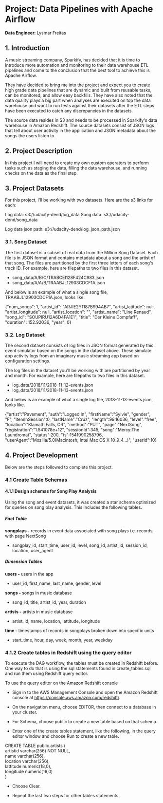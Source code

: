 # Project: Data Pipelines with Apache Airflow

__Data Engineer:__ Lysmar Freitas  


## 1. Introduction

A music streaming company, Sparkify, has decided that it is time to introduce more automation and monitoring to their data warehouse ETL pipelines and come to the conclusion that the best tool to achieve this is Apache Airflow.

They have decided to bring me into the project and expect you to create high grade data pipelines that are dynamic and built from reusable tasks, can be monitored, and allow easy backfills. They have also noted that the data quality plays a big part when analyses are executed on top the data warehouse and want to run tests against their datasets after the ETL steps have been executed to catch any discrepancies in the datasets.

The source data resides in S3 and needs to be processed in Sparkify's data warehouse in Amazon Redshift. The source datasets consist of JSON logs that tell about user activity in the application and JSON metadata about the songs the users listen to.

## 2. Project Description
In this project I will need to create my own custom operators to perform tasks such as staging the data, filling the data warehouse, and running checks on the data as the final step.

## 3. Project Datasets

For this project, I'll be working with two datasets. Here are the s3 links for each:

Log data: s3://udacity-dend/log_data
Song data: s3://udacity-dend/song_data

Log data json path: s3://udacity-dend/log_json_path.json

### 3.1. Song Dataset
The first dataset is a subset of real data from the Million Song Dataset. Each file is in JSON format and contains metadata about a song and the artist of that song. The files are partitioned by the first three letters of each song's track ID. For example, here are filepaths to two files in this dataset.

- song_data/A/B/C/TRABCEI128F424C983.json
- song_data/A/A/B/TRAABJL12903CDCF1A.json

And below is an example of what a single song file, TRAABJL12903CDCF1A.json, looks like.

{"num_songs": 1, "artist_id": "ARJIE2Y1187B994AB7", "artist_latitude": null, "artist_longitude": null, "artist_location": "", "artist_name": "Line Renaud", "song_id": "SOUPIRU12A6D4FA1E1", "title": "Der Kleine Dompfaff", "duration": 152.92036, "year": 0}

### 3.2. Log Dataset
The second dataset consists of log files in JSON format generated by this event simulator based on the songs in the dataset above. These simulate app activity logs from an imaginary music streaming app based on configuration settings.

The log files in the dataset you'll be working with are partitioned by year and month. For example, here are filepaths to two files in this dataset.

- log_data/2018/11/2018-11-12-events.json
- log_data/2018/11/2018-11-13-events.json

And below is an example of what a single log file, 2018-11-13-events.json, looks like.

{"artist":"Pavement", "auth":"Logged In", "firstName":"Sylvie", "gender", "F", "itemInSession":0, "lastName":"Cruz", "length":99.16036, "level":"free", "location":"Klamath Falls, OR", "method":"PUT", "page":"NextSong", "registration":"1.541078e+12", "sessionId":345, "song":"Mercy:The Laundromat", "status":200, "ts":1541990258796, "userAgent":"Mozilla/5.0(Macintosh; Intel Mac OS X 10_9_4...)", "userId":10}


## 4. Project Development
Below are the steps followed to complete this project.

### 4.1 Create Table Schemas

#### 4.1.1 Design schemas for Song Play Analysis
Using the song and event datasets, it was created a star schema optimized for queries on song play analysis. This includes the following tables.

##### Fact Table
__songplays -__ records in event data associated with song plays i.e. records with page NextSong
- songplay_id, start_time, user_id, level, song_id, artist_id, session_id, location, user_agent

##### Dimension Tables
__users -__ users in the app
- user_id, first_name, last_name, gender, level

__songs -__ songs in music database
- song_id, title, artist_id, year, duration

__artists -__ artists in music database
- artist_id, name, location, lattitude, longitude

__time -__ timestamps of records in songplays broken down into specific units
- start_time, hour, day, week, month, year, weekday


### 4.1.2 Create tables in Redshift using the query editor
To execute the DAG workflow, the tables must be created in Redshift before. One way to do that is using the sql statements found in
create_tables.sql and run them using Redshift query editor.

To use the query editor on the Amazon Redshift console

- Sign in to the AWS Management Console and open the Amazon Redshift console at https://console.aws.amazon.com/redshift/.

- On the navigation menu, choose EDITOR, then connect to a database in your cluster.

- For Schema, choose public to create a new table based on that schema.

- Enter one of the create tables statement, like the following, in the query editor window and choose Run to create a new table.

CREATE TABLE public.artists (  
	artistid varchar(256) NOT NULL,  
	name varchar(256),  
	location varchar(256),  
	lattitude numeric(18,0),  
	longitude numeric(18,0)  
)  

- Choose Clear.

- Repeat the last two steps for other tables statements
